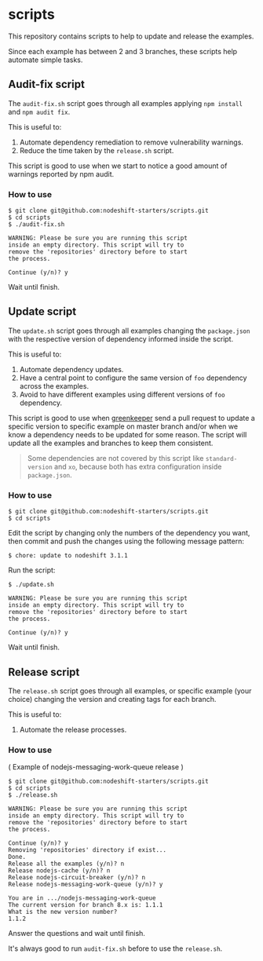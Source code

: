 # scripts

This repository contains scripts to help to update and release the examples.

Since each example has between 2 and 3 branches, these scripts help automate simple tasks.

## Audit-fix script

The `audit-fix.sh` script goes through all examples applying `npm install` and `npm audit fix`. 

This is useful to:

1. Automate dependency remediation to remove vulnerability warnings.
2. Reduce the time taken by the `release.sh` script.

This script is good to use when we start to notice a good amount of warnings reported by npm audit.

### How to use

```console
$ git clone git@github.com:nodeshift-starters/scripts.git
$ cd scripts
$ ./audit-fix.sh

WARNING: Please be sure you are running this script
inside an empty directory. This script will try to 
remove the 'repositories' directory before to start 
the process.

Continue (y/n)? y
```

Wait until finish.

## Update script

The `update.sh` script goes through all examples changing the `package.json` with the respective version of dependency informed
inside the script.

This is useful to:

1. Automate dependency updates.
2. Have a central point to configure the same version of `foo` dependency across the examples.
3. Avoid to have different examples using different versions of `foo` dependency.

This script is good to use when [greenkeeper](https://greenkeeper.io/) send a pull request to update a specific version to specific example
on master branch and/or when we know a dependency needs to be updated for some reason. The script will update all the examples and branches
to keep them consistent.

> Some dependencies are not covered by this script like `standard-version` and `xo`, because both has extra configuration inside `package.json`.

### How to use

```console
$ git clone git@github.com:nodeshift-starters/scripts.git
$ cd scripts
```

Edit the script by changing only the numbers of the dependency you want, then commit and push the changes using the following message pattern:

```console
$ chore: update to nodeshift 3.1.1
```

Run the script:

```console
$ ./update.sh

WARNING: Please be sure you are running this script
inside an empty directory. This script will try to 
remove the 'repositories' directory before to start 
the process.

Continue (y/n)? y
```

Wait until finish.

## Release script

The `release.sh` script goes through all examples, or specific example (your choice) changing the version and creating tags for each branch. 

This is useful to:

1. Automate the release processes.

### How to use

( Example of nodejs-messaging-work-queue release )

```console
$ git clone git@github.com:nodeshift-starters/scripts.git
$ cd scripts
$ ./release.sh

WARNING: Please be sure you are running this script
inside an empty directory. This script will try to 
remove the 'repositories' directory before to start 
the process.

Continue (y/n)? y
Removing 'repositories' directory if exist...
Done.
Release all the examples (y/n)? n
Release nodejs-cache (y/n)? n
Release nodejs-circuit-breaker (y/n)? n
Release nodejs-messaging-work-queue (y/n)? y

You are in .../nodejs-messaging-work-queue
The current version for branch 8.x is: 1.1.1
What is the new version number?
1.1.2
```

Answer the questions and wait until finish.

It's always good to run `audit-fix.sh` before to use the `release.sh`.

